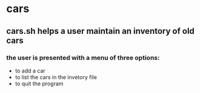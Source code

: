 # cars
## cars.sh helps a user maintain an inventory of old cars
### the user is presented with a menu of three options:
* to add a car
* to list the cars in the invetory file
* to quit the program

